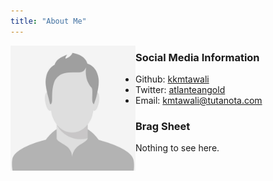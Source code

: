 ```yaml
---
title: "About Me"
---
```


<img src="male-placeholder-image.jpeg" alt="image of me" width="200" align="left"/>

### Social Media Information

- Github: [kkmtawali](https://github.com/kkmtawali/)
- Twitter: [atlanteangold](https://twitter.com/atlanteangold/)
- Email: <kmtawali@tutanota.com>

### Brag Sheet

Nothing to see here.
